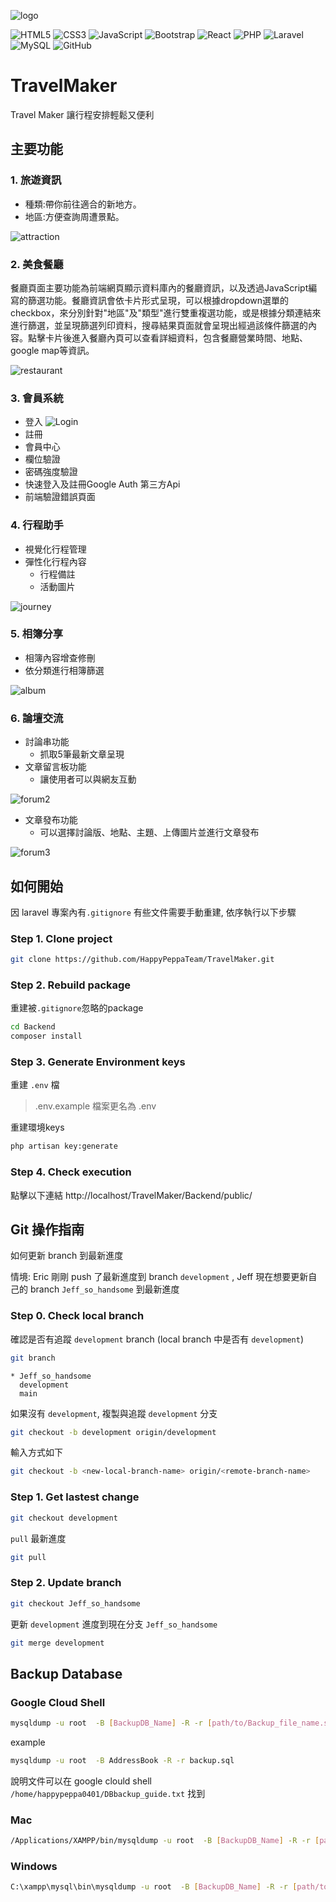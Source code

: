 
![logo](./demo_images/linkedin_banner_image_1.png)


![HTML5](https://img.shields.io/badge/html5-%23E34F26.svg?style=for-the-badge&logo=html5&logoColor=white)
![CSS3](https://img.shields.io/badge/css3-%231572B6.svg?style=for-the-badge&logo=css3&logoColor=white)
![JavaScript](https://img.shields.io/badge/javascript-%23323330.svg?style=for-the-badge&logo=javascript&logoColor=%23F7DF1E)
![Bootstrap](https://img.shields.io/badge/bootstrap-%238511FA.svg?style=for-the-badge&logo=bootstrap&logoColor=white)
![React](https://img.shields.io/badge/react-%2320232a.svg?style=for-the-badge&logo=react&logoColor=%2361DAFB)
![PHP](https://img.shields.io/badge/php-%23777BB4.svg?style=for-the-badge&logo=php&logoColor=white)
![Laravel](https://img.shields.io/badge/laravel-%23FF2D20.svg?style=for-the-badge&logo=laravel&logoColor=white)
![MySQL](https://img.shields.io/badge/mysql-%2300f.svg?style=for-the-badge&logo=mysql&logoColor=white)
![GitHub](https://img.shields.io/badge/github-%23121011.svg?style=for-the-badge&logo=github&logoColor=white)






# TravelMaker
Travel Maker 讓行程安排輕鬆又便利

## 主要功能

### 1. 旅遊資訊
- 種類:帶你前往適合的新地方。
- 地區:方便查詢周遭景點。

![attraction](./demo_images/attraction.jpg)
### 2. 美食餐廳
餐廳頁面主要功能為前端網頁顯示資料庫內的餐廳資訊，以及透過JavaScript編寫的篩選功能。餐廳資訊會依卡片形式呈現，可以根據dropdown選單的checkbox，來分別針對"地區"及"類型"進行雙重複選功能，或是根據分類連結來進行篩選，並呈現篩選列印資料，搜尋結果頁面就會呈現出經過該條件篩選的內容。點擊卡片後進入餐廳內頁可以查看詳細資料，包含餐廳營業時間、地點、google map等資訊。

![restaurant](./demo_images/restaurant.png)

### 3. 會員系統 
- 登入
![Login](./demo_images/Login.png)
- 註冊
- 會員中心
- 欄位驗證
- 密碼強度驗證
- 快速登入及註冊Google Auth 第三方Api
- 前端驗證錯誤頁面

### 4. 行程助手
- 視覺化行程管理
- 彈性化行程內容
  - 行程備註
  - 活動圖片

![journey](./demo_images/journey.png)
### 5. 相簿分享
- 相簿內容增查修刪
- 依分類進行相簿篩選

![album](./demo_images/album.png)

### 6. 論壇交流
- 討論串功能
  - 抓取5筆最新文章呈現 
- 文章留言板功能
  - 讓使用者可以與網友互動

![forum2](./demo_images/forum2.png)

- 文章發布功能
  - 可以選擇討論版、地點、主題、上傳圖片並進行文章發布

![forum3](./demo_images/forum3.png)



## 如何開始
因 laravel 專案內有`.gitignore` 有些文件需要手動重建, 依序執行以下步驟

### Step 1. Clone project 
```bash
git clone https://github.com/HappyPeppaTeam/TravelMaker.git
```

### Step 2. Rebuild package
重建被`.gitignore`忽略的package 
```bash
cd Backend
composer install
```

### Step 3. Generate Environment keys
重建 `.env` 檔
> .env.example 檔案更名為 .env

重建環境keys
```bash
php artisan key:generate
``` 
### Step 4. Check execution
點擊以下連結
http://localhost/TravelMaker/Backend/public/


## Git 操作指南

如何更新 branch 到最新進度

情境: Eric 剛剛 push 了最新進度到 branch `development` , Jeff 現在想要更新自己的 branch `Jeff_so_handsome` 到最新進度
### Step 0. Check local branch
確認是否有追蹤 `development` branch (local branch 中是否有 `development`) 

```bash
git branch
```

```
* Jeff_so_handsome
  development
  main
```

如果沒有 `development`, 複製與追蹤 `development` 分支
```bash
git checkout -b development origin/development
```

輸入方式如下
```bash
git checkout -b <new-local-branch-name> origin/<remote-branch-name>
```


### Step 1. Get lastest change
```bash
git checkout development
```

`pull` 最新進度
```bash
git pull
```

### Step 2. Update branch
```bash
git checkout Jeff_so_handsome
```
更新 `development` 進度到現在分支 `Jeff_so_handsome` 
```bash
git merge development
```



## Backup Database


### Google Cloud Shell
```bash
mysqldump -u root  -B [BackupDB_Name] -R -r [path/to/Backup_file_name.sql]
```

example
```bash
mysqldump -u root  -B AddressBook -R -r backup.sql
```

說明文件可以在 google clould shell `/home/happypeppa0401/DBbackup_guide.txt` 找到


### Mac
```bash
/Applications/XAMPP/bin/mysqldump -u root  -B [BackupDB_Name] -R -r [path/to/Backup_file_name.sql]
```

### Windows

```bash
C:\xampp\mysql\bin\mysqldump -u root  -B [BackupDB_Name] -R -r [path/to/Backup_file_name.sql]
```

